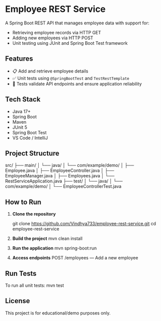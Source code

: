 # Employee REST Service

A Spring Boot REST API that manages employee data with support for:
- Retrieving employee records via HTTP GET
- Adding new employees via HTTP POST
- Unit testing using JUnit and Spring Boot Test framework

## Features

- 📋 Add and retrieve employee details  
- ✅ Unit tests using `@SpringBootTest` and `TestRestTemplate`  
- 🧪 Tests validate API endpoints and ensure application reliability

## Tech Stack

- Java 17+  
- Spring Boot  
- Maven  
- JUnit 5  
- Spring Boot Test  
- VS Code / IntelliJ  

## Project Structure

src/
├── main/
│ └── java/
│ └── com/example/demo/
│ ├── Employee.java
│ ├── EmployeeController.java
│ ├── EmployeeManager.java
│ ├── Employees.java
│ └── RestServiceApplication.java
├── test/
│ └── java/
│ └── com/example/demo/
│ └── EmployeeControllerTest.java

## How to Run

1. **Clone the repository**  
   
   git clone https://github.com/Vindhya733/employee-rest-service.git
   cd employee-rest-service

2. **Build the project**
    mvn clean install
   
4. **Run the application**
   mvn spring-boot:run
   
6. **Access endpoints**
   POST /employees — Add a new employee

## Run Tests
To run all unit tests:
mvn test

## License
This project is for educational/demo purposes only.














